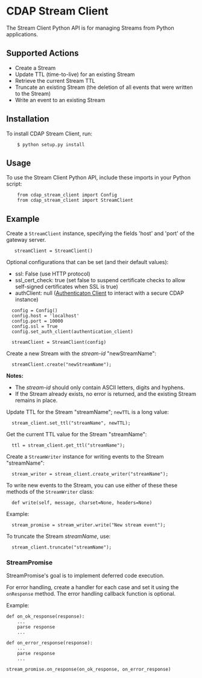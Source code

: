 # CDAP Stream Client
The Stream Client Python API is for managing Streams from Python applications.

## Supported Actions
 - Create a Stream
 - Update TTL (time-to-live) for an existing Stream
 - Retrieve the current Stream TTL
 - Truncate an existing Stream (the deletion of all events that were written to the Stream)
 - Write an event to an existing Stream


## Installation
 To install CDAP Stream Client, run:
```
    $ python setup.py install
```

## Usage

 To use the Stream Client Python API, include these imports in your Python script:

```
    from cdap_stream_client import Config
    from cdap_stream_client import StreamClient
```

## Example

Create a ```StreamClient``` instance, specifying the fields 'host' and 'port' of the gateway server.
```
   streamClient = StreamClient()
```

Optional configurations that can be set (and their default values):
- ssl: False (use HTTP protocol)
- ssl_cert_check: true (set false to suspend certificate checks to allow self-signed certificates when SSL is true)
- authClient: null ([Authenticaton Client](https://github.com/caskdata/cdap-clients/tree/develop/cdap-authentication-clients/java)
 to interact with a secure CDAP instance)
 ```
   config = Config()
   config.host = 'localhost'
   config.port = 10000
   config.ssl = True
   config.set_auth_client(authentication_client)

   streamClient = StreamClient(config)
 ```

 Create a new Stream with the *stream-id* "newStreamName":

 ```
   streamClient.create("newStreamName");
 ```

**Notes:**
 - The *stream-id* should only contain ASCII letters, digits and hyphens.
 - If the Stream already exists, no error is returned, and the existing Stream remains in place.


 Update TTL for the Stream "streamName"; ```newTTL``` is a long value:

 ```
   stream_client.set_ttl("streamName", newTTL);
 ```

 Get the current TTL value for the Stream "streamName":

 ```
   ttl = stream_client.get_ttl("streamName");
 ```

 Create a ```StreamWriter``` instance for writing events to the Stream "streamName":

 ```
   stream_writer = stream_client.create_writer("streamName");
 ```

 To write new events to the Stream, you can use either of these these methods of the ```StreamWriter``` class:

 ```
   def write(self, message, charset=None, headers=None)
 ```

 Example:

 ```
   stream_promise = stream_writer.write("New stream event");
 ```

 To truncate the Stream *streamName*, use:

 ```
   stream_client.truncate("streamName");
 ```

 ### StreamPromise
 StreamPromise's goal is to implement deferred code execution.

For error handling, create a handler for each case and set it using the ```onResponse``` method. The error handling callback function is optional.

Example:

```
def on_ok_response(response):
    ...
    parse response
    ...

def on_error_response(response):
    ...
    parse response
    ...

stream_promise.on_response(on_ok_response, on_error_response)
```
